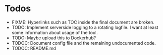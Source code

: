 # Todos

- FIXME: Hyperlinks such as TOC inside the final document are broken.
- TODO: Implement serverside logging to a rotating logfile.
        I want at least some information about usage of the tool.
- TODO: Maybe upload this to Dockerhub?
- TODOC: Document config file and the remaining undocumented code.
- TODOC: README.md